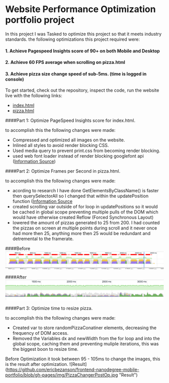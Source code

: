 # Website Performance Optimization portfolio project

In this project I was Tasked to optimize this project so that it meets industry standards. the following optimizations this project required were:

#### 1. Achieve Pagespeed Insights score of 90+ on both Mobile and Desktop
#### 2. Achieve 60 FPS average when scrolling on pizza.html
#### 3. Achieve pizza size change speed of sub-5ms. (time is logged in console)

To get started, check out the repository, inspect the code, run the website live with the following links:
* <a href="http://ericbezanson.github.io/frontend-nanodegree-mobile-portfolio/"> index.html</a>
* <a href="http://ericbezanson.github.io/frontend-nanodegree-mobile-portfolio/views/pizza.html"> pizza.html</a>


####Part 1: Optimize PageSpeed Insights score for index.html.

to accomplish this the following changes were made:

* Compressed and optimized all images on the website.
* Inlined all styles to avoid render blocking CSS.
* Used media query to prevent print.css from becoming render blocking.
* used web font loader instead of render blocking googlefont api  (<a href="https://github.com/typekit/webfontloader">Information Source</a>)

####Part 2: Optimize Frames per Second in pizza.html.

to accomplish this the following changes were made:

* acording to research I have done GetElementsByClassName() is faster then querySelectorAll so I changed that within the updatePosition function (<a href="(https://www.nczonline.net/blog/2010/09/28/why-is-getelementsbytagname-faster-that-queryselectorall/)">Information Source</a>
* created scrolling var outside of for loop in updatePositions so it would be cached in global scope preventing multiple pulls of the DOM which would have otherwise created Reflow (Forced Synchronous Layout)
* lowered the amount of pizzas generated to 25 from 200. I had counted the pizzas on screen at multiple points during scroll and it never once had more then 25, anything more then 25 would be redundant and detremental to the framerate.

####Before
![Before](https://github.com/ericbezanson/frontend-nanodegree-mobile-portfolio/blob/gh-pages/img/PizzaPreOp.jpg "Before")

####After
![After](https://github.com/ericbezanson/frontend-nanodegree-mobile-portfolio/blob/gh-pages/img/PizzaPostOp.jpg "After")

####Part 3: Optimize time to resize pizza.

to accomplish this the following changes were made:

* Created var to store randomPizzaConatiner elements, decreasing the frequency of DOM access.
* Removed the Variables dx and newWidth from the for loop and into the global scope, caching them and preventing muliple iterations, this was the biggest boon to resize time.

Before Optimization it took between 95 - 105ms to change the images, this is the result after optimization.
![Result] (https://github.com/ericbezanson/frontend-nanodegree-mobile-portfolio/blob/gh-pages/img/PizzaChangerPostOp.jpg "Result")
